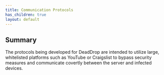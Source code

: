 ```yaml
---
title: Communication Protocols
has_children: true
layout: default
---
```

## Summary
The protocols being developed for DeadDrop are intended to utilize large, whitelisted platforms
such as YouTube or Craigslist to bypass security measures and communicate covertly between the
server and infected devices.
